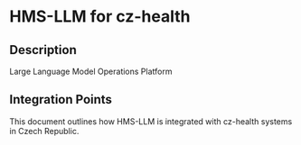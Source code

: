# HMS-LLM for cz-health

## Description

Large Language Model Operations Platform

## Integration Points

This document outlines how HMS-LLM is integrated with cz-health systems in Czech Republic.
